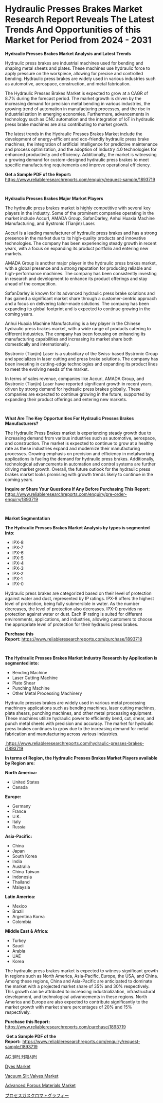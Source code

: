 <p><h1>Hydraulic Presses Brakes Market Research Report Reveals The Latest Trends And Opportunities of this Market for Period from 2024 - 2031</h1></p><p><strong>Hydraulic Presses Brakes Market Analysis and Latest Trends</strong></p>
<p><p>Hydraulic press brakes are industrial machines used for bending and shaping metal sheets and plates. These machines use hydraulic force to apply pressure on the workpiece, allowing for precise and controlled bending. Hydraulic press brakes are widely used in various industries such as automotive, aerospace, construction, and metal fabrication.</p><p>The Hydraulic Presses Brakes Market is expected to grow at a CAGR of 8.7% during the forecast period. The market growth is driven by the increasing demand for precision metal bending in various industries, the growing trend of automation in manufacturing processes, and the rise in industrialization in emerging economies. Furthermore, advancements in technology such as CNC automation and the integration of IoT in hydraulic press brake machines are also contributing to market growth.</p><p>The latest trends in the Hydraulic Presses Brakes Market include the development of energy-efficient and eco-friendly hydraulic press brake machines, the integration of artificial intelligence for predictive maintenance and process optimization, and the adoption of Industry 4.0 technologies for enhanced productivity and efficiency. Additionally, the market is witnessing a growing demand for custom-designed hydraulic press brakes to meet specific manufacturing requirements and improve operational efficiency.</p></p>
<p><strong>Get a Sample PDF of the Report:&nbsp;</strong> <a href="https://www.reliableresearchreports.com/enquiry/request-sample/1893719">https://www.reliableresearchreports.com/enquiry/request-sample/1893719</a></p>
<p>&nbsp;</p>
<p><strong>Hydraulic Presses Brakes Major Market Players</strong></p>
<p><p>The hydraulic press brakes market is highly competitive with several key players in the industry. Some of the prominent companies operating in the market include Accurl, AMADA Group, SafanDarley, Anhui Huaxia Machine Manufacturing, and Bystronic (Tianjin) Laser.</p><p>Accurl is a leading manufacturer of hydraulic press brakes and has a strong presence in the market due to its high-quality products and innovative technologies. The company has been experiencing steady growth in recent years, with a focus on expanding its product portfolio and entering new markets.</p><p>AMADA Group is another major player in the hydraulic press brakes market, with a global presence and a strong reputation for producing reliable and high-performance machines. The company has been consistently investing in research and development to enhance its product offerings and stay ahead of the competition.</p><p>SafanDarley is known for its advanced hydraulic press brake solutions and has gained a significant market share through a customer-centric approach and a focus on delivering tailor-made solutions. The company has been expanding its global footprint and is expected to continue growing in the coming years.</p><p>Anhui Huaxia Machine Manufacturing is a key player in the Chinese hydraulic press brakes market, with a wide range of products catering to different industries. The company has been focusing on enhancing its manufacturing capabilities and increasing its market share both domestically and internationally.</p><p>Bystronic (Tianjin) Laser is a subsidiary of the Swiss-based Bystronic Group and specializes in laser cutting and press brake solutions. The company has been investing in cutting-edge technologies and expanding its product lines to meet the evolving needs of the market.</p><p>In terms of sales revenue, companies like Accurl, AMADA Group, and Bystronic (Tianjin) Laser have reported significant growth in recent years, driven by strong demand for hydraulic press brakes globally. These companies are expected to continue growing in the future, supported by expanding their product offerings and entering new markets.</p></p>
<p>&nbsp;</p>
<p><strong>What Are The Key Opportunities For Hydraulic Presses Brakes Manufacturers?</strong></p>
<p><p>The Hydraulic Press Brakes market is experiencing steady growth due to increasing demand from various industries such as automotive, aerospace, and construction. The market is expected to continue to grow at a healthy rate as these industries expand and modernize their manufacturing processes. Growing emphasis on precision and efficiency in metalworking applications is fueling the demand for hydraulic press brakes. Additionally, technological advancements in automation and control systems are further driving market growth. Overall, the future outlook for the hydraulic press brakes market looks promising with growth trends likely to continue in the coming years.</p></p>
<p><strong>Inquire or Share Your Questions If Any Before Purchasing This Report:</strong> <a href="https://www.reliableresearchreports.com/enquiry/pre-order-enquiry/1893719">https://www.reliableresearchreports.com/enquiry/pre-order-enquiry/1893719</a></p>
<p>&nbsp;</p>
<p><strong>Market Segmentation</strong></p>
<p><strong>The Hydraulic Presses Brakes Market Analysis by types is segmented into:</strong></p>
<p><ul><li>IPX-8</li><li>IPX-7</li><li>IPX-6</li><li>IPX-5</li><li>IPX-4</li><li>IPX-3</li><li>IPX-2</li><li>IPX-1</li><li>IPX-0</li></ul></p>
<p><p>Hydraulic press brakes are categorized based on their level of protection against water and dust, represented by IP ratings. IPX-8 offers the highest level of protection, being fully submersible in water. As the number decreases, the level of protection also decreases. IPX-0 provides no protection against water or dust. Each IP rating is suited for different environments, applications, and industries, allowing customers to choose the appropriate level of protection for their hydraulic press brakes.</p></p>
<p><strong>Purchase this Report:&nbsp;</strong><a href="https://www.reliableresearchreports.com/purchase/1893719">https://www.reliableresearchreports.com/purchase/1893719</a></p>
<p>&nbsp;</p>
<p><strong>The Hydraulic Presses Brakes Market Industry Research by Application is segmented into:</strong></p>
<p><ul><li>Bending Machine</li><li>Laser Cutting Machine</li><li>Plate Shear</li><li>Punching Machine</li><li>Other Metal Processing Machinery</li></ul></p>
<p><p>Hydraulic presses brakes are widely used in various metal processing machinery applications such as bending machines, laser cutting machines, plate shears, punching machines, and other metal processing equipment. These machines utilize hydraulic power to efficiently bend, cut, shear, and punch metal sheets with precision and accuracy. The market for hydraulic press brakes continues to grow due to the increasing demand for metal fabrication and manufacturing across various industries.</p></p>
<p><a href="https://www.reliableresearchreports.com/hydraulic-presses-brakes-r1893719">&nbsp;https://www.reliableresearchreports.com/hydraulic-presses-brakes-r1893719</a></p>
<p><strong>In terms of Region, the Hydraulic Presses Brakes Market Players available by Region are:</strong></p>
<p>
    <p> <strong> North America: </strong>
        <ul>
            <li>United States</li>
            <li>Canada</li>
        </ul>
        </p> 
    <p> <strong> Europe: </strong>
        <ul>
            <li>Germany</li>
            <li>France</li>
            <li>U.K.</li>
            <li>Italy</li>
            <li>Russia</li>
        </ul>
        </p> 
    <p> <strong> Asia-Pacific: </strong>
        <ul>
            <li>China</li>
            <li>Japan</li>
            <li>South Korea</li>
            <li>India</li>
            <li>Australia</li>
            <li>China Taiwan</li>
            <li>Indonesia</li>
            <li>Thailand</li>
            <li>Malaysia</li>
        </ul>
        </p> 
    <p> <strong> Latin America: </strong>
        <ul>
            <li>Mexico</li>
            <li>Brazil</li>
            <li>Argentina Korea</li>
            <li>Colombia</li>
        </ul>
        </p> 
    <p> <strong> Middle East & Africa: </strong>
        <ul>
            <li>Turkey</li>
            <li>Saudi</li>
            <li>Arabia</li>
            <li>UAE</li>
            <li>Korea</li>
        </ul>
    </p>
    </p>
<p><p>The hydraulic press brakes market is expected to witness significant growth in regions such as North America, Asia-Pacific, Europe, the USA, and China. Among these regions, China and Asia-Pacific are anticipated to dominate the market with a projected market share of 35% and 30% respectively. This growth can be attributed to increasing industrialization, infrastructural development, and technological advancements in these regions. North America and Europe are also expected to contribute significantly to the market growth with market share percentages of 20% and 15% respectively.</p></p>
<p><strong>Purchase this Report: </strong><a href="https://www.reliableresearchreports.com/purchase/1893719">https://www.reliableresearchreports.com/purchase/1893719</a></p>
<p>&nbsp;<strong>Get a Sample PDF of the Report:&nbsp;&nbsp;</strong><a href="https://www.reliableresearchreports.com/enquiry/request-sample/1893719">https://www.reliableresearchreports.com/enquiry/request-sample/1893719</a></p>
<p><strong></strong></p>
<p><p><a href="https://github.com/PercyHagernes9778/Market-Research-Report-List-1/blob/main/474209840682.md">AC 필터 커패시터</a></p><p><a href="https://issuu.com/reportprime-2/docs/dyes-market-size-2030.pptx">Dyes Market</a></p><p><a href="https://github.com/mancsybtousav/Market-Research-Report-List-2/blob/main/vacuum-slit-valves-market.md">Vacuum Slit Valves Market</a></p><p><a href="https://issuu.com/reportprime-2/docs/advanced-porous-materials-market-size-2030.pptx">Advanced Porous Materials Market</a></p><p><a href="https://github.com/marbadji/Market-Research-Report-List-1/blob/main/383161244605.md">プロセスガスクロマトグラフィー</a></p></p>